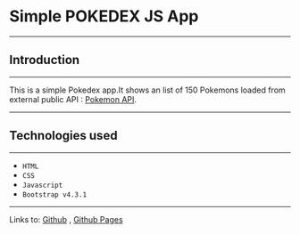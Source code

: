 # Simple POKEDEX JS App
***
## Introduction
---
This is a simple Pokedex app.It shows an list of 150 Pokemons loaded from external public API : [Pokemon API](https://pokeapi.co/api/v2/pokemon/?limit=150).

---
## Technologies used
---
* `HTML`
* `CSS`
* `Javascript`
* `Bootstrap v4.3.1`
---

Links to: [Github](https://github.com/navi5599/simple-js-app)
, [Github Pages](https://navi5599.github.io/simple-js-app/)